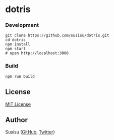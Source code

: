 # dotris
### Development
``` shell
git clone https://github.com/susisu/dotris.git
cd dotris
npm install
npm start
# open http://localhost:3000
```

### Build
``` shell
npm run build
```

## License
[MIT License](http://opensource.org/licenses/mit-license.php)

## Author
Susisu ([GitHub](https://github.com/susisu), [Twitter](https://twitter.com/susisu2413))
